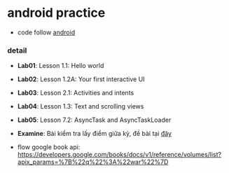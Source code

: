 # android practice
- code follow [android](https://developer.android.com/courses/fundamentals-training/toc-v2)

### detail
- **Lab01**: Lesson 1.1: Hello world
- **Lab02**: Lesson 1.2A: Your first interactive UI
- **Lab03**: Lesson 2.1: Activities and intents
- **Lab04**: Lesson 1.3: Text and scrolling views
- **Lab05**: Lesson 7.2: AsyncTask and AsyncTaskLoader
- **Examine**: Bài kiểm tra lấy điểm giữa kỳ, đề bài tại [đây](https://github.com/phamhongphuc1999/AndroidPractice)

- flow google book api: https://developers.google.com/books/docs/v1/reference/volumes/list?apix_params=%7B%22q%22%3A%22war%22%7D

